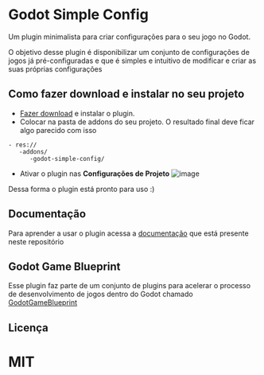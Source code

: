 # Godot Simple Config

Um plugin minimalista para criar configurações para o seu jogo no Godot.

O objetivo desse plugin é disponibilizar um conjunto de configurações de jogos já pré-configuradas e que é simples
e intuitivo de modificar e criar as suas próprias configurações

## Como fazer download e instalar no seu projeto

- [Fazer download](https://github.com/GuaraProductions/godot-simple-config/releases) e instalar o plugin.
- Colocar na pasta de addons do seu projeto. O resultado final deve ficar algo parecido com isso
```
- res://
   -addons/
      -godot-simple-config/
```
- Ativar o plugin nas **Configurações de Projeto**
![image](https://github.com/user-attachments/assets/a6c967fa-69db-4903-904d-56112dd7692c)

Dessa forma o plugin está pronto para uso :)

## Documentação

Para aprender a usar o plugin acessa a [documentação](https://github.com/GuaraProductions/godot-simple-config/wiki) que está
presente neste repositório

## Godot Game Blueprint

Esse plugin faz parte de um conjunto de plugins para acelerar o processo de desenvolvimento
de jogos dentro do Godot chamado [GodotGameBlueprint](https://github.com/GuaraProductions/godot-gameblueprint)

## Licença

# MIT
